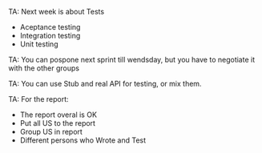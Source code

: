 

TA: Next week is about Tests
  - Aceptance testing
  - Integration testing
  - Unit testing
  
TA: You can pospone next sprint till wendsday, but you have to negotiate it with the other groups

TA: You can use Stub and real API for testing, or mix them.

TA: For the report:
  - The report overal is OK
  - Put all US to the report
  - Group US in report
  - Different persons who Wrote and Test
  
